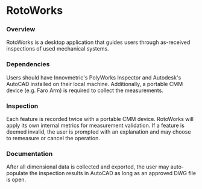 # RotoWorks

### Overview
RotoWorks is a desktop application that guides users through as-received inspections of used mechanical systems. 

### Dependencies
Users should have Innovmetric's PolyWorks Inspector and Autodesk's AutoCAD installed on their local machine. Additionally, a portable CMM device (e.g. Faro Arm) is required to collect the measurements.

### Inspection
Each feature is recorded twice with a portable CMM device. RotoWorks will apply its own internal metrics for measurement validation. If a feature is deemed invalid, the user is prompted with an explanation and may choose to remeasure or cancel the operation.

### Documentation
After all dimensional data is collected and exported, the user may auto-populate the inspection results in AutoCAD as long as an approved DWG file is open.
